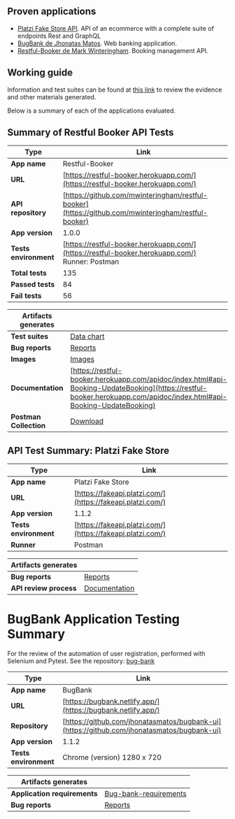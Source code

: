 ## Proven applications

* [Platzi Fake Store API](https://fakeapi.platzi.com/). API of an ecommerce with a complete suite of endpoints Rest and GraphQL
* [BugBank de Jhonatas Matos](https://github.com/jhonatasmatos/bugbank-ui). Web banking application.
* [Restful-Booker de Mark Winteringham](https://restful-booker.herokuapp.com/). Booking management API.

## Working guide
Information and test suites can be found at [this link](https://drive.google.com/drive/folders/1d1MvQSMRiKdNxmBo77W7ZIcrlyKatNZC?usp=sharing) to review the evidence and other materials generated.

Below is a summary of each of the applications evaluated.

## Summary of Restful Booker API Tests

| Type                           | Link                                                                                                                                           |
|--------------------------------|------------------------------------------------------------------------------------------------------------------------------------------------|
| **App name**                   | Restful-Booker                                                                                                                                 |
| **URL**                        | [https://restful-booker.herokuapp.com/](https://restful-booker.herokuapp.com/)                                                                 |
| **API repository**             | [https://github.com/mwinteringham/restful-booker](https://github.com/mwinteringham/restful-booker)                                             |
| **App version**                | 1.0.0                                                                                                                                          |
| **Tests environment**          | [https://restful-booker.herokuapp.com/](https://restful-booker.herokuapp.com/) <br> Runner: Postman                                            |
| **Total tests**                | 135                                                                                                                                            |
| **Passed tests**               | 84                                                                                                                                             |
| **Fail tests**                 | 56                                                                                                                                             |
  
  
| **Artifacts generates**        |                                                                                                                                                |
|--------------------------------|------------------------------------------------------------------------------------------------------------------------------------------------|
| **Test suites**                | [Data chart](https://docs.google.com/spreadsheets/d/1bhzcaj9fG-NCW-GmsknI4bBrXJJxXGJ0M0cLtS9jrGI/edit?usp=sharing)                             | 
| **Bug reports**                | [Reports](https://qaengineer.atlassian.net/issues/?jql=project+%3D+%22QAC%22+ORDER+BY+created+DESC&atlOrigin=eyJpIjoiNTRiZWI1N2U2NGJmNGJkNmFmNzYzNzE3Nzg5MmQ4MWUiLCJwIjoiaiJ9) |
| **Images**                     | [Images](https://drive.google.com/drive/folders/1XrytLocfDscafHW5U7_w7kLLK6MUsV1H?usp=drive_link)                                                                                                           
| **Documentation**              | [https://restful-booker.herokuapp.com/apidoc/index.html#api-Booking-UpdateBooking](https://restful-booker.herokuapp.com/apidoc/index.html#api-Booking-UpdateBooking) |
| **Postman Collection**         | [Download](https://drive.google.com/file/d/1OMZl1M7f7KFkpo1vC8jFSlPcNsBaccJj/view?usp=sharing)                                                 |


## API Test Summary: Platzi Fake Store

| Type                             | Link                                                                                                                                           |
|----------------------------------|------------------------------------------------------------------------------------------------------------------------------------------------|
| **App name**                     | Platzi Fake Store                                                                                                                              |
| **URL**                          | [https://fakeapi.platzi.com/](https://fakeapi.platzi.com/)                                                                                     |     
| **App version**                  | 1.1.2                                                                                                                                          |
| **Tests environment**            | [https://fakeapi.platzi.com/](https://fakeapi.platzi.com/)|
| **Runner**                       | Postman                                                                                                                                        | 


| **Artifacts generates**          |                                                                                                                                                |
|----------------------------------|------------------------------------------------------------------------------------------------------------------------------------------------|
| **Bug reports**                  | [Reports](https://qaengineer.atlassian.net/issues/?jql=project+%3D+%22QAC%22+ORDER+BY+created+DESC&atlOrigin=eyJpIjoiNjk1ZWU0YjFkN2RlNGIyM2EyOTk2NWYwNGU2ZjRlNjEiLCJwIjoiaiJ9) |
| **API review process**           | [Documentation](https://docs.google.com/document/d/12aW2aBBTUo98KmlLUaRZgrwJmze0QOX_TW8W4cJB7Jg/edit) |

# BugBank Application Testing Summary

For the review of the automation of user registration, performed with Selenium and Pytest. See the repository: [bug-bank](https://github.com/qaton/bug-bank)

| Type                             | Link                                                                                                                                           |
|----------------------------------|------------------------------------------------------------------------------------------------------------------------------------------------|
| **App name**                     | BugBank                                                                                                                                        |
| **URL**                          | [https://bugbank.netlify.app/](https://bugbank.netlify.app/)                                                                                   |
| **Repository**                   | [https://github.com/jhonatasmatos/bugbank-ui](https://github.com/jhonatasmatos/bugbank-ui)                                                     |
| **App version**                  | 1.1.2                                                                                                                                          |
| **Tests environment**            | Chrome (version) 1280 x 720                                                                                                                    |


| **Artifacts generates**          |                                                                                                                                                |
|----------------------------------|------------------------------------------------------------------------------------------------------------------------------------------------|
| **Application requirements**     | [Bug-bank-requirements](https://docs.google.com/document/d/1HBblIAao1n_0TzyQMQifG4LY3sLbA5R42k8Eeyh9y50/edit?usp=sharing)                      |                                                                  
| **Bug reports**                  | [Reports](https://qaengineer.atlassian.net/issues/?jql=project+%3D+%22QAC%22+ORDER+BY+created+DESC&atlOrigin=eyJpIjoiNjk1ZWU0YjFkN2RlNGIyM2EyOTk2NWYwNGU2ZjRlNjEiLCJwIjoiaiJ9) |


